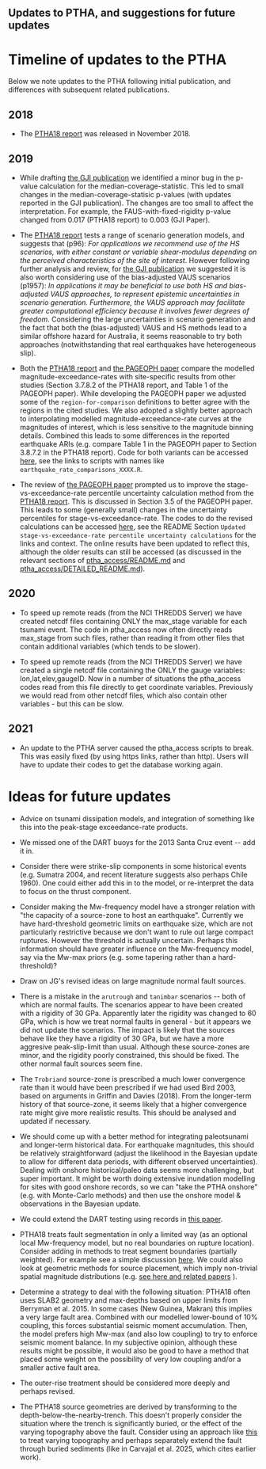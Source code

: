 Updates to PTHA, and suggestions for future updates
---------------------------------------------------

# Timeline of updates to the PTHA

Below we note updates to the PTHA following initial publication, and
differences with subsequent related publications.


## 2018

* The [PTHA18 report](http://dx.doi.org/10.11636/Record.2018.041) was released in November 2018. 

## 2019

* While drafting [the GJI publication](https://doi.org/10.1093/gji/ggz260) we identified a minor 
bug in the p-value calculation for the median-coverage-statistic. This led to
small changes in the median-coverage-statisic p-values (with updates reported
in the GJI publication). The changes are too small to affect the
interpretation. For example, the FAUS-with-fixed-rigidity p-value changed from
0.017 (PTHA18 report) to 0.003 (GJI Paper). 

* The [PTHA18 report](http://dx.doi.org/10.11636/Record.2018.041) tests a range
  of scenario generation models, and suggests that (p96): *For applications we
recommend use of the HS scenarios, with either constant or variable
shear-modulus depending on the perceived characteristics of the site of
interest*. However following further analysis and review, for [the GJI
publication](https://doi.org/10.1093/gji/ggz260) we suggested it is also worth
considering use of the bias-adjusted VAUS scenarios (p1957): 
*In applications it may be beneficial to use both HS and bias-adjusted VAUS
approaches, to represent epistemic uncertainties in scenario generation.
Furthermore, the VAUS approach may facilitate greater computational efficiency
because it involves fewer degrees of freedom*. Considering the large uncertainties
in scenario generation and the fact that both the (bias-adjusted) VAUS and HS
methods lead to a similar offshore hazard for Australia, it seems reasonable to
try both approaches (notwithstanding that real earthquakes have heterogeneous slip). 

* Both the [PTHA18 report](http://dx.doi.org/10.11636/Record.2018.041) and 
[the PAGEOPH paper](https://link.springer.com/article/10.1007/s00024-019-02299-w) 
compare the modelled magnitude-exceedance-rates with site-specific results from
other studies (Section 3.7.8.2 of the PTHA18 report, and Table 1 of the PAGEOPH
paper). While developing the PAGEOPH paper we adjusted some of the
`region-for-comparison` definitions to better agree with the regions in the
cited studies. We also adopted a slightly better approach to interpolating
modelled magnitude-exceedance-rate curves at the magnitudes of interest, which
is less sensitive to the magnitude binning details. Combined this leads to some
differences in the reported earthquake ARIs (e.g. compare Table 1 in the
PAGEOPH paper to Section 3.8.7.2 in the PTHA18 report). Code for both variants
can be accessed [here](../R/examples/austptha_template/EVENT_RATES/),
see the links to scripts with names like `earthquake_rate_comparisons_XXXX.R`.

* The review of [the PAGEOPH paper](https://link.springer.com/article/10.1007/s00024-019-02299-w)
prompted us to improve the stage-vs-exceedance-rate percentile uncertainty calculation method from the
[PTHA18 report](http://dx.doi.org/10.11636/Record.2018.041). This is discussed in Section 3.5 of the PAGEOPH paper. 
This leads to some (generally small) changes in the uncertainty percentiles for
stage-vs-exceedance-rate. The codes to do the revised calculations can be accessed
[here](../R/examples/austptha_template/EVENT_RATES/), see the README Section
`Updated stage-vs-exceedance-rate percentile uncertainty calculations` for the
links and context. The online results have been updated to reflect this,
although the older results can still be accessed (as discussed in the relevant
sections of [ptha_access/README.md](README.md) and
[ptha_access/DETAILED_README.md](DETAILED_README.md)).


## 2020

* To speed up remote reads (from the NCI THREDDS Server) we have created netcdf
files containing ONLY the max_stage variable for each tsunami event. The code in ptha_access
now often directly reads max_stage from such files, rather than reading it from 
other files that contain additional variables (which tends to be slower).

* To speed up remote reads (from the NCI THREDDS Server) we have created a single
netcdf file containing the ONLY the gauge variables: lon,lat,elev,gaugeID. Now in a
number of situations the ptha_access codes read from this file directly to get
coordinate variables. Previously we would read from other netcdf files, which also
contain other variables - but this can be slow. 

## 2021

* An update to the PTHA server caused the ptha_access scripts to break. This was easily
fixed (by using https links, rather than http). Users will have to update their codes to
get the database working again.


# Ideas for future updates 

* Advice on tsunami dissipation models, and integration of something like this into the peak-stage exceedance-rate products.

* We missed one of the DART buoys for the 2013 Santa Cruz event -- add it in.

* Consider there were strike-slip components in some historical events (e.g. Sumatra 2004, and recent literature suggests also perhaps Chile 1960). One could either add this in to the model, or re-interpret the data to focus on the thrust component.

* Consider making the Mw-frequency model have a stronger relation with "the capacity of a source-zone to host an earthquake". Currently we have hard-threshold geometric limits on earthquake size, which are not particularly restrictive because we don't want to rule out large compact ruptures. However the threshold is actually uncertain. Perhaps this information should have greater influence on the Mw-frequency model, say via the Mw-max priors (e.g. some tapering rather than a hard-threshold)?

* Draw on JG's revised ideas on large magnitude normal fault sources.

* There is a mistake in the `arutrough` and `tanimbar` scenarios -- both of which are normal faults. The scenarios appear to have been created with a rigidity of 30 GPa. Apparently later the rigidity was changed to 60 GPa, which is how we treat normal faults in general - but it appears we did not update the scenarios. The impact is likely that the sources behave like they have a rigidity of 30 GPa, but we have a more aggresive peak-slip-limit than usual. Although these source-zones are minor, and the rigidity poorly constrained, this should be fixed. The other normal fault sources seem fine. 

* The `Trobriand` source-zone is prescribed a much lower convergence rate than it would have been prescribed if we had used Bird 2003, based on arguments in Griffin and Davies (2018). From the longer-term history of that source-zone, it seems likely that a higher convergence rate might give more realistic results. This should be analysed and updated if necessary.

* We should come up with a better method for integrating paleotsunami and longer-term historical data. For earthquake magnitudes, this should be relatively straightforward (adjust the likelihood in the Bayesian update to allow for different data periods, with different observed uncertainties). Dealing with onshore historical/paleo data seems more challenging, but super important. It might be worth doing extensive inundation modelling for sites with good onshore records, so we can "take the PTHA onshore" (e.g. with Monte-Carlo methods) and then use the onshore model & observations in the Bayesian update.

* We could extend the DART testing using records in [this paper](http://dx.doi.org/10.1093/gji/ggt328).

* PTHA18 treats fault segmentation in only a limited way (as an optional local Mw-frequency model, but no real boundaries on rupture location). Consider adding in methods to treat segment boundaries (partially weighted). For example see a simple discussion [here](https://doi.org/10.1785/0120200219). We could also look at geometric methods for source placement, which imply non-trivial spatial magnitude distributions (e.g. [see here and related papers](10.1785/0120220175) ). 

* Determine a strategy to deal with the following situation: PTHA18 often uses SLAB2 geometry and max-depths based on upper limits from Berryman et al. 2015. In some cases (New Guinea, Makran) this implies a very large fault area. Combined with our modelled lower-bound of 10% coupling, this forces substantial seismic moment accumulation. Then, the model prefers high Mw-max (and also low coupling) to try to enforce seismic moment balance. In my subjective opinion, although these results might be possible, it would also be good to have a method that placed some weight on the possibility of very low coupling and/or a smaller active fault area.

* The outer-rise treatment should be considered more deeply and perhaps revised.

* The PTHA18 source geometries are derived by transforming to the depth-below-the-nearby-trench. This doesn't properly consider the situation where the trench is significantly buried, or the effect of the varying topography above the fault. Consider using an approach like [this](https://doi.org/10.1029/2024JB030903) to treat varying topography and perhaps separately extend the fault through buried sediments (like in Carvajal et al. 2025, which cites earlier work).
